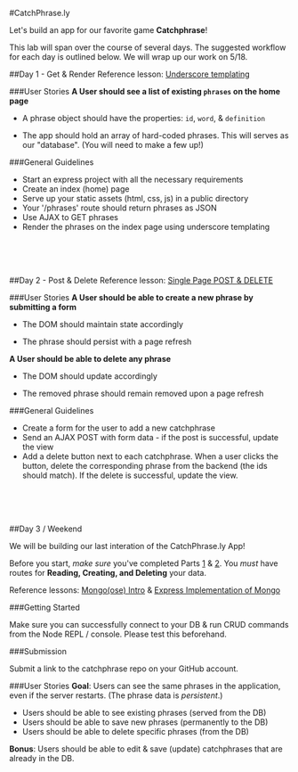 #CatchPhrase.ly

Let's build an app for our favorite game **Catchphrase**!

This lab will span over the course of several days. The suggested workflow for each day is outlined below. We will wrap up our work on 5/18.
	
##Day 1 - Get & Render
Reference lesson: [Underscore templating](https://github.com/sf-wdi-18/notes/tree/master/lectures/week-03/day_3_todo_ajax/dawn_templating)

###User Stories
**A User should see a list of existing `phrases` on the home page**

* A phrase object should have the properties: `id`, `word`, & `definition`

* The app should hold an array of hard-coded phrases. This will serves as our "database". (You will need to make a few up!)

###General Guidelines
* Start an express project with all the necessary requirements
* Create an index (home) page
* Serve up your static assets (html, css, js) in a public directory
* Your '/phrases' route should return phrases as JSON
* Use AJAX to GET phrases
* Render the phrases on the index page using underscore templating

<br><br><br>

##Day 2 - Post & Delete
Reference lesson: [Single Page POST & DELETE](https://github.com/sf-wdi-18/notes/blob/master/lectures%2Fweek-03%2Fday_3_todo_ajax%2Fdusk%2FREADME.md)

###User Stories
**A User should be able to create a new phrase by submitting a form**

* The DOM should maintain state accordingly

* The phrase should persist with a page refresh

**A User should be able to delete any phrase**

* The DOM should update accordingly
	
* The removed phrase should remain removed upon a page refresh

###General Guidelines

* Create a form for the user to add a new catchphrase
* Send an AJAX POST with form data - if the post is successful, update the view
* Add a delete button next to each catchphrase. When a user clicks the button, delete the corresponding phrase from the backend (the ids should match). If the delete is successful, update the view.


<br><br><br>
   
##Day 3 / Weekend

We will be building our last interation of the CatchPhrase.ly App!

Before you start, *make sure* you've completed Parts [1](https://github.com/sf-wdi-18/Catchphrase.ly/blob/master/README.md#day-1---get--render) & [2](https://github.com/sf-wdi-18/Catchphrase.ly/blob/master/README.md#day-2---post--delete). You *must* have routes for **Reading, Creating, and Deleting** your data.

Reference lessons: [Mongo(ose) Intro](https://github.com/sf-wdi-18/notes/blob/master/lectures%2Fweek-03%2Fday_4_mongo%2Fdawn%2FREADME.md) & [Express Implementation of Mongo](https://github.com/sf-wdi-18/notes/blob/master/lectures%2Fweek-03%2Fday_4_mongo%2Fdusk_mongo_refactor%2FREADME.md)

###Getting Started

Make sure you can successfully connect to your DB & run CRUD commands from the Node REPL / console. Please test this beforehand.

###Submission

Submit a link to the catchphrase repo on your GitHub account.

###User Stories
**Goal**: Users can see the same phrases in the application, even if the server restarts. (The phrase data is *persistent*.)

* Users should be able to see existing phrases (served from the DB) 
* Users should be able to save new phrases (permanently to the DB)
* Users should be able to delete specific phrases (from the DB)

**Bonus**: Users should be able to edit & save (update) catchphrases that are already in the DB.
